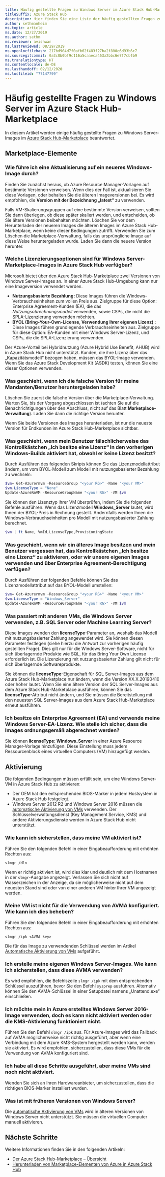 ```yaml
---
title: Häufig gestellte Fragen zu Windows Server im Azure Stack Hub-Marketplace
titleSuffix: Azure Stack Hub
description: Hier finden Sie eine Liste der häufig gestellten Fragen zum Azure Stack Hub-Marketplace für Windows Server.
author: sethmanheim
ms.topic: article
ms.date: 12/27/2019
ms.author: sethm
ms.reviewer: avishwan
ms.lastreviewed: 08/29/2019
ms.openlocfilehash: 217bd904d7f0afb62f483f27ba2f800c6d93b6c7
ms.sourcegitcommit: 0a3c8b0bf9c116a5caaeca453a2bbc6e7f7cbfb9
ms.translationtype: HT
ms.contentlocale: de-DE
ms.lasthandoff: 02/12/2020
ms.locfileid: "77147799"
---
```

# <a name="windows-server-in-azure-stack-hub-marketplace-faq"></a>Häufig gestellte Fragen zu Windows Server im Azure Stack Hub-Marketplace

In diesem Artikel werden einige häufig gestellte Fragen zu Windows Server-Images im [Azure Stack Hub-Marketplace](azure-stack-marketplace.md) beantwortet.

## <a name="marketplace-items"></a>Marketplace-Elemente

### <a name="how-do-i-update-to-a-newer-windows-image"></a>Wie führe ich eine Aktualisierung auf ein neueres Windows-Image durch?

Finden Sie zunächst heraus, ob Azure Resource Manager-Vorlagen auf bestimmte Versionen verweisen. Wenn dies der Fall ist, aktualisieren Sie diese Vorlagen, oder behalten Sie die älteren Imageversionen bei. Es wird empfohlen, die **Version mit der Bezeichnung „latest“** zu verwenden.

Falls VM-Skalierungsgruppen auf eine bestimmte Version verweisen, sollten Sie dann überlegen, ob diese später skaliert werden, und entscheiden, ob Sie ältere Versionen beibehalten möchten. Löschen Sie vor dem Herunterladen der neueren Images die älteren Images im Azure Stack Hub-Marketplace, wenn keine dieser Bedingungen zutrifft. Verwenden Sie zum Löschen die Marketplace-Verwaltung, falls das ursprüngliche Image auf diese Weise heruntergeladen wurde. Laden Sie dann die neuere Version herunter.

### <a name="what-are-the-licensing-options-for-windows-server-marketplace-images-on-azure-stack-hub"></a>Welche Lizenzierungsoptionen sind für Windows Server-Marketplace-Images in Azure Stack Hub verfügbar?

Microsoft bietet über den Azure Stack Hub-Marketplace zwei Versionen von Windows Server-Images an. In einer Azure Stack Hub-Umgebung kann nur eine Imageversion verwendet werden.  

- **Nutzungsbasierte Bezahlung:** Diese Images führen die Windows-Verbrauchseinheiten zum vollen Preis aus.
   Zielgruppe für diese Option: Enterprise Agreement-Kunden (EA), die das *Nutzungsabrechnungsmodell* verwenden, sowie CSPs, die nicht die SPLA-Lizenzierung verwenden möchten.
- **BYOL (Bring-Your-Own-License, Verwendung Ihrer eigenen Lizenz)** : Diese Images führen grundlegende Verbrauchseinheiten aus.
   Zielgruppe für diese Option: EA-Kunden mit einer Windows Server-Lizenz, und CSPs, die die SPLA-Lizenzierung verwenden.

Der Azure-Vorteil bei Hybridnutzung (Azure Hybrid Use Benefit, AHUB) wird in Azure Stack Hub nicht unterstützt. Kunden, die ihre Lizenz über das „Kapazitätsmodell“ bezogen haben, müssen das BYOL-Image verwenden. Wenn Sie das Azure Stack Development Kit (ASDK) testen, können Sie eine dieser Optionen verwenden.

### <a name="what-if-i-downloaded-the-wrong-version-to-offer-my-tenantsusers"></a>Was geschieht, wenn ich die falsche Version für meine Mandanten/Benutzer heruntergeladen habe?

Löschen Sie zuerst die falsche Version über die Marketplace-Verwaltung. Warten Sie, bis der Vorgang abgeschlossen ist (achten Sie auf die Benachrichtigungen über den Abschluss, nicht auf das Blatt **Marketplace-Verwaltung**). Laden Sie dann die richtige Version herunter.

Wenn Sie beide Versionen des Images herunterladen, ist nur die neueste Version für Endkunden im Azure Stack Hub-Marketplace sichtbar.

### <a name="what-if-my-user-incorrectly-checked-the-i-have-a-license-box-in-previous-windows-builds-and-they-dont-have-a-license"></a>Was geschieht, wenn mein Benutzer fälschlicherweise das Kontrollkästchen „Ich besitze eine Lizenz“ in den vorherigen Windows-Builds aktiviert hat, obwohl er keine Lizenz besitzt?

Durch Ausführen des folgenden Skripts können Sie das Lizenzmodellattribut ändern, um vom BYOL-Modell zum Modell mit nutzungsbasierter Bezahlung zu wechseln:

```powershell
$vm= Get-Azurermvm -ResourceGroup "<your RG>" -Name "<your VM>"
$vm.LicenseType = "None"
Update-AzureRmVM -ResourceGroupName "<your RG>" -VM $vm
```

Sie können den Lizenztyp Ihrer VM überprüfen, indem Sie die folgenden Befehle ausführen. Wenn das Lizenzmodell **Windows_Server** lautet, wird Ihnen der BYOL-Preis in Rechnung gestellt. Andernfalls werden Ihnen die Windows-Verbrauchseinheiten pro Modell mit nutzungsbasierter Zahlung berechnet.

```powershell
$vm | ft Name, VmId,LicenseType,ProvisioningState
```

### <a name="what-if-i-have-an-older-image-and-my-user-forgot-to-check-the-i-have-a-license-box-or-we-use-our-own-images-and-we-do-have-enterprise-agreement-entitlement"></a>Was geschieht, wenn wir ein älteres Image besitzen und mein Benutzer vergessen hat, das Kontrollkästchen „Ich besitze eine Lizenz“ zu aktivieren, oder wir unsere eigenen Images verwenden und über Enterprise Agreement-Berechtigung verfügen?

Durch Ausführen der folgenden Befehle können Sie das Lizenzmodellattribut auf das BYOL-Modell umstellen:

```powershell
$vm= Get-Azurermvm -ResourceGroup "<your RG>" -Name "<your VM>"
$vm.LicenseType = "Windows_Server"
Update-AzureRmVM -ResourceGroupName "<your RG>" -VM $vm
```

### <a name="what-about-other-vms-that-use-windows-server-such-as-sql-or-machine-learning-server"></a>Was passiert mit anderen VMs, die Windows Server verwenden, z.B. SQL Server oder Machine Learning Server?

Diese Images wenden den **licenseType**-Parameter an, weshalb das Modell mit nutzungsbasierter Zahlung angewendet wird. Sie können diesen Parameter festlegen (siehe hierzu die Antwort zur vorherigen häufig gestellten Frage). Dies gilt nur für die Windows Server-Software, nicht für sich überlagernde Produkte wie SQL, für das Bring Your Own License erforderlich ist. Die Lizenzierung mit nutzungsbasierter Zahlung gilt nicht für sich überlagernde Softwareprodukte.

Sie können die **licenseType**-Eigenschaft für SQL Server-Images aus dem Azure Stack Hub-Marketplace nur ändern, wenn die Version XX.X.20190410 oder höher lautet. Wenn Sie eine ältere Version der SQL Server-Images aus dem Azure Stack Hub-Marketplace ausführen, können Sie das **licenseType**-Attribut nicht ändern, und Sie müssen die Bereitstellung mit den neuesten SQL Server-Images aus dem Azure Stack Hub-Marketplace erneut ausführen.

### <a name="i-have-an-enterprise-agreement-ea-and-will-be-using-my-ea-windows-server-license-how-do-i-make-sure-images-are-billed-correctly"></a>Ich besitze ein Enterprise Agreement (EA) und verwende meine Windows Server-EA-Lizenz. Wie stelle ich sicher, dass die Images ordnungsgemäß abgerechnet werden?

Sie können **licenseType: Windows_Server** in einer Azure Resource Manager-Vorlage hinzufügen. Diese Einstellung muss jedem Ressourcenblock eines virtuellen Computers (VM) hinzugefügt werden.

## <a name="activation"></a>Aktivierung

Die folgenden Bedingungen müssen erfüllt sein, um eine Windows Server-VM in Azure Stack Hub zu aktivieren:

- Der OEM hat den entsprechenden BIOS-Marker in jedem Hostsystem in Azure Stack Hub festgelegt.
- Windows Server 2012 R2 und Windows Server 2016 müssen die [automatische Aktivierung von VMs](/previous-versions/windows/it-pro/windows-server-2012-R2-and-2012/dn303421(v=ws.11)) verwenden. Der Schlüsselverwaltungsdienst (Key Management Service, KMS) und andere Aktivierungsdienste werden in Azure Stack Hub nicht unterstützt.

### <a name="how-can-i-verify-that-my-vm-is-activated"></a>Wie kann ich sicherstellen, dass meine VM aktiviert ist?

Führen Sie den folgenden Befehl in einer Eingabeaufforderung mit erhöhten Rechten aus:

```shell
slmgr /dlv
```

Wenn er richtig aktiviert ist, wird dies klar und deutlich mit dem Hostnamen in der `slmgr`-Ausgabe angezeigt. Verlassen Sie sich nicht auf Wasserzeichen in der Anzeige, da sie möglicherweise nicht auf dem neuesten Stand sind oder von einer anderen VM hinter Ihrer VM angezeigt werden.

### <a name="my-vm-isnt-set-up-to-use-avma-how-can-i-fix-it"></a>Meine VM ist nicht für die Verwendung von AVMA konfiguriert. Wie kann ich dies beheben?

Führen Sie den folgenden Befehl in einer Eingabeaufforderung mit erhöhten Rechten aus:

```shell
slmgr /ipk <AVMA key>
```

Die für das Image zu verwendenden Schlüssel werden im Artikel [Automatische Aktivierung von VMs](/previous-versions/windows/it-pro/windows-server-2012-R2-and-2012/dn303421(v=ws.11)) aufgeführt.

### <a name="i-create-my-own-windows-server-images-how-can-i-make-sure-they-use-avma"></a>Ich erstelle meine eigenen Windows Server-Images. Wie kann ich sicherstellen, dass diese AVMA verwenden?

Es wird empfohlen, die Befehlszeile `slmgr /ipk` mit dem entsprechenden Schlüssel auszuführen, bevor Sie den Befehl `sysprep` ausführen. Alternativ können Sie den AVMA-Schlüssel in einer Setupdatei namens „Unattend.exe“ einschließen.

### <a name="i-am-trying-to-use-my-windows-server-2016-image-created-on-azure-and-its-not-activating-or-using-kms-activation"></a>Ich möchte mein in Azure erstelltes Windows Server 2016-Image verwenden, doch es kann nicht aktiviert werden oder die KMS-Aktivierung funktioniert nicht.

Führen Sie den Befehl `slmgr /ipk` aus. Für Azure-Images wird das Fallback auf AVMA möglicherweise nicht richtig ausgeführt, aber wenn eine Verbindung mit dem Azure KMS-System hergestellt werden kann, werden sie aktiviert. Es wird empfohlen, sicherzustellen, dass diese VMs für die Verwendung von AVMA konfiguriert sind.

### <a name="i-have-performed-all-of-these-steps-but-my-vms-are-still-not-activating"></a>Ich habe all diese Schritte ausgeführt, aber meine VMs sind noch nicht aktiviert.

Wenden Sie sich an Ihren Hardwareanbieter, um sicherzustellen, dass die richtigen BIOS-Marker installiert wurden.

### <a name="what-about-earlier-versions-of-windows-server"></a>Was ist mit früheren Versionen von Windows Server?

Die [automatische Aktivierung von VMs](/previous-versions/windows/it-pro/windows-server-2012-R2-and-2012/dn303421(v=ws.11)) wird in älteren Versionen von Windows Server nicht unterstützt. Sie müssen die virtuellen Computer manuell aktivieren.

## <a name="next-steps"></a>Nächste Schritte

Weitere Informationen finden Sie in den folgenden Artikeln:

- [Der Azure Stack Hub-Marketplace – Übersicht](azure-stack-marketplace.md)
- [Herunterladen von Marketplace-Elementen von Azure in Azure Stack Hub](azure-stack-download-azure-marketplace-item.md)
